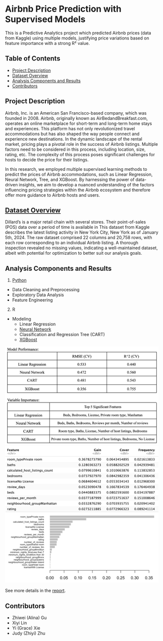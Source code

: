 # Airbnb Price Prediction with Supervised Models

This is a Predictive Analytics project which predicted Airbnb prices (data from Kaggle) using multiple models, justifying price variations based on feature importance with a strong R² value.

## Table of Contents
- [Project Description](#project-description)
- [Dataset Overview](#dataset-overview)
- [Analysis Components and Results](#analysis-components-and-results)
- [Contributors](#contributors)

## Project Description
Airbnb, Inc. is an American San Francisco-based company, which was founded in 2008. Airbnb, originally known as AirBedandBreakfast.com, operates an online marketplace for short-term and long-term home stays and experiences. This platform has not only revolutionized travel accommodations but has also shaped the way people connect and experience new destinations. In the dynamic landscape of the rental market, pricing plays a pivotal role in the success of Airbnb listings. Multiple factors need to be considered in this process, including location, size, rating, etc. The complexity of this process poses significant challenges for hosts to decide the price for their listings.

In this research, we employed multiple supervised learning methods to predict the prices of Airbnb accommodations, such as Linear Regression, Neural Network, Tree, and XGBoost. By harnessing the power of data-driven insights, we aim to develop a nuanced understanding of the factors influencing pricing strategies within the Airbnb ecosystem and therefore offer more guidance to Airbnb hosts and users.

## [Dataset Overview](https://www.kaggle.com/datasets/vrindakallu/new-york-dataset?resource=download)
Dillard’s is a major retail chain with several stores. Their point-of-sales (POS) data over a period of time is available in This dataset from Kaggle describes the latest listing activity in New York City, New York as of January 5th, 2024. The raw dataset comprised 22 columns and 20,758 rows, with each row corresponding to an individual Airbnb listing. A thorough inspection revealed no missing values, indicating a well-maintained dataset, albeit with potential for optimization to better suit our analysis goals.

## Analysis Components and Results
1. [Python](eda.ipynb)
- Data Cleaning and Preprocessing 
- Exploratory Data Analysis
- Feature Engineering
2. R
- Modeling
    - Linear Regression
    - [Neural Network](Project_NN.Rmd)
    - Classification and Regression Tree (CART)
    - [XGBoost](Project_XGBoost.Rmd)

![Model Performance and Feature Importance](Performance.png)
![Feature_Gain_Cover_Frequency](Feature_Gain_Cover_Frequency.png)
![Feature importance](Feature_importance.png)

See more details in the [report](Airbnb_Report.pdf).

## Contributors
- Zhiwei (Alina) Gu
- Xiyi Lin
- Yi (Grace) Xie
- Judy (Zhiyi) Zhu
